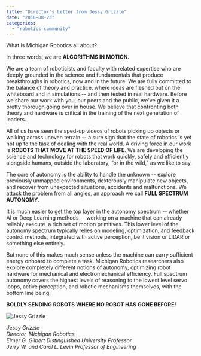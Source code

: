 ```yaml
---
title: "Director's Letter from Jessy Grizzle"
date: "2016-08-23"
categories: 
  - "robotics-community"
---
```


What is Michigan Robotics all about?

In three words, we are **ALGORITHMS IN MOTION.**

We are a team of roboticists and faculty with related expertise who are deeply grounded in the science and fundamentals that produce breakthroughs in robotics, now and in the future. We are fully committed to the balance of theory and practice, where ideas are fleshed out on the whiteboard and in simulations -- and then tested in real hardware. Before we share our work with you, our peers and the public, we've given it a pretty thorough going over in house. We believe that confronting both theory and hardware is critical in the training of the next generation of leaders.

All of us have seen the sped-up videos of robots picking up objects or walking across uneven terrain -- a sure sign that the state of robotics is yet not up to the task of dealing with the real world. A driving force in our work is **ROBOTS THAT MOVE AT THE SPEED OF LIFE**. We are developing the science and technology for robots that work quickly, safely and efficiently alongside humans, outside the laboratory, “or in the wild,” as we like to say.

The core of autonomy is the ability to handle the unknown -- explore previously unmapped environments, dexterously manipulate new objects, and recover from unexpected situations, accidents and malfunctions. We attack the problem from all angles, an approach we call **FULL SPECTRUM AUTONOMY**.

It is much easier to get the top layer in the autonomy spectrum -- whether AI or Deep Learning methods -- working on a machine that can already reliably execute  a rich set of motion primitives. This lower level of the autonomy spectrum typically relies on modeling, optimization, and feedback control methods, integrated with active perception, be it vision or LIDAR or something else entirely.

But none of this makes much sense unless the machine can carry sufficient energy onboard to complete a task. Michigan Robotics researchers also explore completely different notions of autonomy, optimizing robot hardware for mechanical and electromechanical efficiency. Full spectrum autonomy covers the highest levels of reasoning to the lowest level servo loops, active perception, and robotic mechanisms themselves, with the bottom line being:

**BOLDLY SENDING ROBOTS WHERE NO ROBOT HAS GONE BEFORE!**

![Jessy Grizzle](https://lh5.googleusercontent.com/V4W0I4JqoVD3exzWoLKfsxnxBzXxe_po8Lo7yKPTDsHNqccmyaN4oFxGJy7Ihydan1ZwxiR_N03mRnghgB-2sDtxfHGXtE3hiDp6Sf19U0ISlm8yKafTZOwR_rfP1_aT83zZ6vR0)

_Jessy Grizzle_  
_Director, Michigan Robotics_  
_Elmer G. Gilbert Distinguished University Professor_  
_Jerry W. and Carol L. Levin Professor of Engineering_
